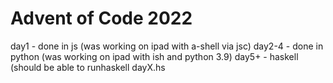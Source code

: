 Advent of Code 2022
===================

day1 - done in js (was working on ipad with a-shell via jsc)
day2-4 - done in python (was working on ipad with ish and python 3.9)
day5+ - haskell (should be able to runhaskell dayX.hs <input-file-path>
